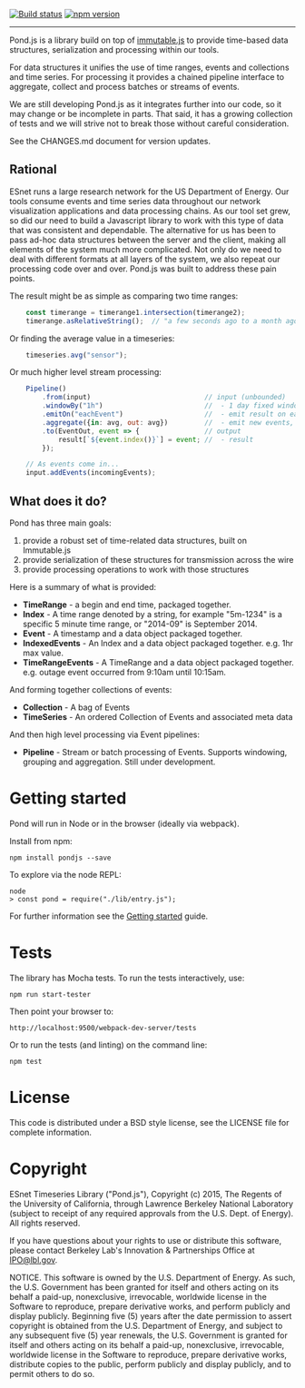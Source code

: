 [![Build status](https://api.travis-ci.org/esnet/pond.png)](https://travis-ci.org/esnet/pond) [![npm version](https://badge.fury.io/js/pondjs.svg)](https://badge.fury.io/js/pondjs)

----

Pond.js is a library build on top of [immutable.js](https://facebook.github.io/immutable-js/) to provide time-based data structures, serialization and processing within our tools.

For data structures it unifies the use of time ranges, events and collections and time series. For processing it provides a chained pipeline interface to aggregate, collect and process batches or streams of events.

We are still developing Pond.js as it integrates further into our code, so it may change or be incomplete in parts. That said, it has a growing collection of tests and we will strive not to break those without careful consideration.

See the CHANGES.md document for version updates.

## Rational

ESnet runs a large research network for the US Department of Energy. Our tools consume events and time series data throughout our network visualization applications and data processing chains. As our tool set grew, so did our need to build a Javascript library to work with this type of data that was consistent and dependable. The alternative for us has been to pass ad-hoc data structures between the server and the client, making all elements of the system much more complicated. Not only do we need to deal with different formats at all layers of the system, we also repeat our processing code over and over. Pond.js was built to address these pain points.

The result might be as simple as comparing two time ranges:

```js
    const timerange = timerange1.intersection(timerange2);
    timerange.asRelativeString();  // "a few seconds ago to a month ago"
```

Or finding the average value in a timeseries:

```js
    timeseries.avg("sensor");
```

Or much higher level stream processing:

```js
    Pipeline()
        .from(input)                            // input (unbounded)
        .windowBy("1h")                         //  - 1 day fixed windows
        .emitOn("eachEvent")                    //  - emit result on each event
        .aggregate({in: avg, out: avg})         //  - emit new events, 1hr avg
        .to(EventOut, event => {                // output
            result[`${event.index()}`] = event; //  - result
        });

    // As events come in...
    input.addEvents(incomingEvents);

```

## What does it do?

Pond has three main goals:

 1. provide a robust set of time-related data structures, built on Immutable.js
 2. provide serialization of these structures for transmission across the wire
 3. provide processing operations to work with those structures

Here is a summary of what is provided:

* **TimeRange** - a begin and end time, packaged together.
* **Index** - A time range denoted by a string, for example "5m-1234" is a specific 5 minute time range, or "2014-09" is September 2014.
* **Event** - A timestamp and a data object packaged together.
* **IndexedEvents** - An Index and a data object packaged together. e.g. 1hr max value.
* **TimeRangeEvents** - A TimeRange and a data object packaged together. e.g. outage event occurred from 9:10am until 10:15am.

And forming together collections of events:

* **Collection** - A bag of Events
* **TimeSeries** - An ordered Collection of Events and associated meta data

And then high level processing via Event pipelines:

* **Pipeline** - Stream or batch processing of Events. Supports windowing, grouping and aggregation. Still under development.

# Getting started

Pond will run in Node or in the browser (ideally via webpack).

Install from npm:

    npm install pondjs --save

To explore via the node REPL:

    node
    > const pond = require("./lib/entry.js");

For further information see the [Getting started](http://software.es.net/pond/#/start) guide.

# Tests

The library has Mocha tests. To run the tests interactively, use:

    npm run start-tester

Then point your browser to:

    http://localhost:9500/webpack-dev-server/tests

Or to run the tests (and linting) on the command line:

    npm test

# License

This code is distributed under a BSD style license, see the LICENSE file for complete information.

# Copyright

ESnet Timeseries Library ("Pond.js"), Copyright (c) 2015, The Regents of the University of California, through Lawrence Berkeley National Laboratory (subject to receipt of any required approvals from the U.S. Dept. of Energy).  All rights reserved.
 
If you have questions about your rights to use or distribute this software, please contact Berkeley Lab's Innovation & Partnerships Office at  IPO@lbl.gov.
 
NOTICE.  This software is owned by the U.S. Department of Energy.  As such, the U.S. Government has been granted for itself and others acting on its behalf a paid-up, nonexclusive, irrevocable, worldwide license in the Software to reproduce, prepare derivative works, and perform publicly and display publicly.  Beginning five (5) years after the date permission to assert copyright is obtained from the U.S. Department of Energy, and subject to any subsequent five (5) year renewals, the U.S. Government is granted for itself and others acting on its behalf a paid-up, nonexclusive, irrevocable, worldwide license in the Software to reproduce, prepare derivative works, distribute copies to the public, perform publicly and display publicly, and to permit others to do so.
